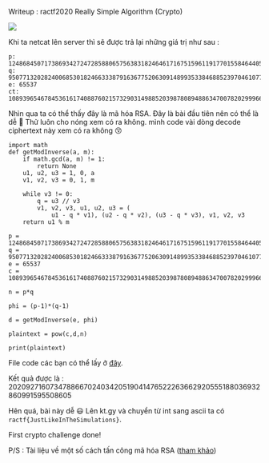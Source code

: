 Writeup : ractf2020 Really Simple Algorithm (Crypto)

![](https://i.imgur.com/U8B0P1U.png)

Khi ta netcat lên server thì sẽ được trả lại những giá trị như sau : 

```
p: 12486845071738693427247285880657563831824646171675159611917701558464405456327259119333926908899840465729616002343942002689477215556473030869671629291940787
q: 9507713202824006853018246633387916367752063091489935338468852397046107765297345961101567617455479816742873156228827880421086979474228778491647759287898071
e: 65537
ct: 108939654678453616174088760215732903149885203987808948863470078202999661180553761761290094797844905061396113158351302410841872578407519850047247575605178778188351806331769859422746367183132389482471063266455485501246627097810790878814045056794921807351845420984916236583641461647410952602770893908930071929869
```

Nhìn qua ta có thể thấy đây là mã hóa RSA. Đây là bài đầu tiên nên có thể là dễ :hamster: Thử luôn cho nóng xem có ra không. mình code vài dòng decode ciphertext này xem có ra không :kissing_closed_eyes: 

```
import math
def getModInverse(a, m):
	if math.gcd(a, m) != 1:
		return None
	u1, u2, u3 = 1, 0, a
	v1, v2, v3 = 0, 1, m

	while v3 != 0:
		q = u3 // v3
		v1, v2, v3, u1, u2, u3 = (
			u1 - q * v1), (u2 - q * v2), (u3 - q * v3), v1, v2, v3
	return u1 % m

p = 12486845071738693427247285880657563831824646171675159611917701558464405456327259119333926908899840465729616002343942002689477215556473030869671629291940787
q = 9507713202824006853018246633387916367752063091489935338468852397046107765297345961101567617455479816742873156228827880421086979474228778491647759287898071
e = 65537
c =  108939654678453616174088760215732903149885203987808948863470078202999661180553761761290094797844905061396113158351302410841872578407519850047247575605178778188351806331769859422746367183132389482471063266455485501246627097810790878814045056794921807351845420984916236583641461647410952602770893908930071929869

n = p*q

phi = (p-1)*(q-1)

d = getModInverse(e, phi)

plaintext = pow(c,d,n)

print(plaintext)
```

File code các bạn có thể lấy ở [đây](https://github.com/buiminhptit/CTF/blob/master/RACTF/rsa.py).

Kết quả được là : 
202092716073478866702403420519041476522263662920555188036932860991595508605

Hên quá, bài này dễ :smiley: Lên kt.gy và chuyển từ int sang ascii ta có `ractf{JustLikeInTheSimulations}`.

First crypto challenge done!

P/S : Tài liệu về một số cách tấn công mã hóa RSA ([tham khảo](https://github.com/buiminhptit/CTF/blob/master/RACTF/RSA.docx))